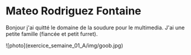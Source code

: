 <h1>Mateo Rodriguez Fontaine</h1>
<p>Bonjour j'ai quitté le domaine de la soudure pour le multimedia. J'ai une petite famille (fiancée et petit furret).</p>
![photo](exercice_semaine_01_A/img/goob.jpg)
